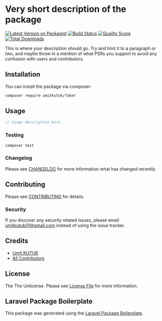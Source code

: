 # Very short description of the package

[![Latest Version on Packagist](https://img.shields.io/packagist/v/umitkutuk/faker.svg?style=flat-square)](https://packagist.org/packages/umitkutuk/faker)
[![Build Status](https://img.shields.io/travis/umitkutuk/faker/master.svg?style=flat-square)](https://travis-ci.org/umitkutuk/faker)
[![Quality Score](https://img.shields.io/scrutinizer/g/umitkutuk/faker.svg?style=flat-square)](https://scrutinizer-ci.com/g/umitkutuk/faker)
[![Total Downloads](https://img.shields.io/packagist/dt/umitkutuk/faker.svg?style=flat-square)](https://packagist.org/packages/umitkutuk/faker)

This is where your description should go. Try and limit it to a paragraph or two, and maybe throw in a mention of what PSRs you support to avoid any confusion with users and contributors.

## Installation

You can install the package via composer:

```bash
composer require umitkutuk/faker
```

## Usage

``` php
// Usage description here
```

### Testing

``` bash
composer test
```

### Changelog

Please see [CHANGELOG](CHANGELOG.md) for more information what has changed recently.

## Contributing

Please see [CONTRIBUTING](CONTRIBUTING.md) for details.

### Security

If you discover any security related issues, please email umitkutuk01@gmail.com instead of using the issue tracker.

## Credits

- [Umit KUTUK](https://github.com/umitkutuk)
- [All Contributors](../../contributors)

## License

The The Unlicense. Please see [License File](LICENSE.md) for more information.

## Laravel Package Boilerplate

This package was generated using the [Laravel Package Boilerplate](https://laravelpackageboilerplate.com).